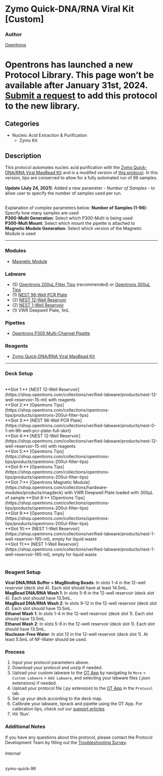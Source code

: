 # Zymo Quick-DNA/RNA Viral Kit [Custom]

### Author
[Opentrons](https://opentrons.com/)


# Opentrons has launched a new Protocol Library. This page won’t be available after January 31st, 2024. [Submit a request](https://docs.google.com/forms/d/e/1FAIpQLSdYYp9QCKow4nn0KlCVsMS3HX0eJ0N9O7-erajKvcpT0lWbSg/viewform) to add this protocol to the new library.

## Categories
* Nucleic Acid Extraction & Purification
	* Zymo Kit

## Description
This protocol automates nucleic acid purification with the [Zymo Quick-DNA/RNA Viral MagBead Kit](https://www.zymoresearch.com/collections/quick-dna-rna-viral-kits/products/quick-dna-rna-viral-magbead) and is a modifed version of [this protocol](https://protocols.opentrons.com/protocol/zymo-quick). In this version, tips are conserved to allow for a fully automated run of 96 samples.</br>
</br>
**Update (July 24, 2021)**: Added a new parameter - *Number of Samples* - to allow user to specify the number of samples used per run.</br>
</br> 

Explanation of complex parameters below:
**Number of Samples (1-96)**: Specify how many samples are used</br>
**P300-Multi Generation**: Select which P300-Multi is being used</br>
**P300-Mult Mount**: Select which mount the pipette is attached to</br>
**Magnetic Module Generation**: Select which version of the Magnetic Module is used

---

### Modules
* [Magnetic Module](https://shop.opentrons.com/collections/hardware-modules/products/magdeck)

### Labware
* (5) [Opentrons 200µL Filter Tips](https://shop.opentrons.com/collections/opentrons-tips/products/opentrons-200ul-filter-tips) (recommended) or [Opentrons 300µL Tips](https://shop.opentrons.com/collections/opentrons-tips/products/opentrons-300ul-tips)
* (1) [NEST 96-Well PCR Plate](https://shop.opentrons.com/collections/verified-labware/products/nest-0-1-ml-96-well-pcr-plate-full-skirt)
* (2) [NEST 12-Well Reservoir](https://shop.opentrons.com/collections/verified-labware/products/nest-12-well-reservoir-15-ml)
* (2) [NEST 1-Well Reservoir](https://shop.opentrons.com/collections/verified-labware/products/nest-1-well-reservoir-195-ml)
* (1) VWR Deepwell Plate, 1mL

### Pipettes
* [Opentrons P300 Multi-Channel Pipette](https://shop.opentrons.com/collections/ot-2-pipettes/products/8-channel-electronic-pipette)

### Reagents
* [Zymo Quick-DNA/RNA Viral MagBead Kit](https://www.zymoresearch.com/collections/quick-dna-rna-viral-kits/products/quick-dna-rna-viral-magbead)

---

### Deck Setup
</br>
**Slot 1:** [NEST 12-Well Reservoir](https://shop.opentrons.com/collections/verified-labware/products/nest-12-well-reservoir-15-ml) with reagents</br>
**Slot 2:** [Opentrons Tips](https://shop.opentrons.com/collections/opentrons-tips/products/opentrons-200ul-filter-tips)</br>
**Slot 3:** [NEST 96-Well PCR Plate](https://shop.opentrons.com/collections/verified-labware/products/nest-0-1-ml-96-well-pcr-plate-full-skirt)</br>
**Slot 4:**:[NEST 12-Well Reservoir](https://shop.opentrons.com/collections/verified-labware/products/nest-12-well-reservoir-15-ml) with reagents</br>
**Slot 5:** [Opentrons Tips](https://shop.opentrons.com/collections/opentrons-tips/products/opentrons-200ul-filter-tips)</br>
**Slot 6:** [Opentrons Tips](https://shop.opentrons.com/collections/opentrons-tips/products/opentrons-200ul-filter-tips)</br>
**Slot 7:** [Opentrons Magnetic Module](https://shop.opentrons.com/collections/hardware-modules/products/magdeck) with VWR Deepwell Plate loaded with 300µL of sample
**Slot 8:** [Opentrons Tips](https://shop.opentrons.com/collections/opentrons-tips/products/opentrons-200ul-filter-tips)</br>
**Slot 9:** [Opentrons Tips](https://shop.opentrons.com/collections/opentrons-tips/products/opentrons-200ul-filter-tips)</br>
**Slot 10:** [NEST 1-Well Reservoir](https://shop.opentrons.com/collections/verified-labware/products/nest-1-well-reservoir-195-ml), empty for liquid waste</br>
**Slot 11:** [NEST 1-Well Reservoir](https://shop.opentrons.com/collections/verified-labware/products/nest-1-well-reservoir-195-ml), empty for liquid waste</br>
</br>

### Reagent Setup
**Viral DNA/RNA Buffer + MagBinding Beads**: In slots 1-4 in the 12-well reservoir (deck slot 4). Each slot should have at least 14.5mL.</br>
**MagBead DNA/RNA Wash 1**: In slots 5-8 in the 12-well reservoir (deck slot 4). Each slot should have 13.5mL.</br>
**MagBead DNA/RNA Wash 2**: In slots 9-12 in the 12-well reservoir (deck slot 4). Each slot should have 13.5mL.</br>
**Ethanol Wash 1**: In slots 1-4 in the 12-well reservoir (deck slot 1). Each slot should have 13.5mL.</br>
**Ethanol Wash 2**: In slots 5-8 in the 12-well reservoir (deck slot 1). Each slot should have 13.5mL.</br>
**Nuclease-Free Water**: In slot 12 in the 12-well reservoir (deck slot 1). At least 5.5mL of NF-Water should be used.</br>


### Process
1. Input your protocol parameters above.
2. Download your protocol and unzip if needed.
3. Upload your custom labware to the [OT App](https://opentrons.com/ot-app) by navigating to `More` > `Custom Labware` > `Add Labware`, and selecting your labware files (.json extensions) if needed.
4. Upload your protocol file (.py extension) to the [OT App](https://opentrons.com/ot-app) in the `Protocol` tab.
5. Set up your deck according to the deck map.
6. Calibrate your labware, tiprack and pipette using the OT App. For calibration tips, check out our [support articles](https://support.opentrons.com/en/collections/1559720-guide-for-getting-started-with-the-ot-2).
7. Hit 'Run'.

### Additional Notes
If you have any questions about this protocol, please contact the Protocol Development Team by filling out the [Troubleshooting Survey](https://protocol-troubleshooting.paperform.co/).

###### Internal
zymo-quick-96
